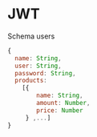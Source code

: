 
# JWT

Schema users
```javascript
{
  name: String,
  user: String,
  password: String,
  products: 
    [{
        name: String,
        amount: Number,
        price: Number
     } ,...]
}
```


